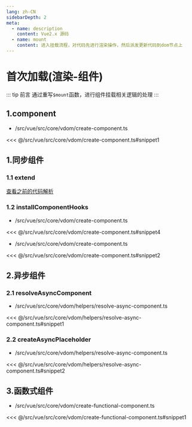 ```yaml
---
lang: zh-CN
sidebarDepth: 2
meta:
  - name: description
    content: Vue2.x 源码
  - name: mount
    content: 进入挂载流程，对代码先进行渲染操作，然后派发更新代码到dom节点上
---
```


# 首次加载(渲染-组件)

::: tip 前言
通过重写`$mount`函数，进行组件挂载相关逻辑的处理
:::

## 1.component

- /src/vue/src/core/vdom/create-component.ts

<<< @/src/vue/src/core/vdom/create-component.ts#snippet1

## 1.同步组件

### 1.1 extend

[查看之前的代码解析](/source/vue2.x/2.vue.html#_3-3-initextend)

### 1.2 installComponentHooks

- /src/vue/src/core/vdom/create-component.ts

<<< @/src/vue/src/core/vdom/create-component.ts#snippet4

- /src/vue/src/core/vdom/create-component.ts

<<< @/src/vue/src/core/vdom/create-component.ts#snippet2

## 2.异步组件

### 2.1 resolveAsyncComponent

- /src/vue/src/core/vdom/helpers/resolve-async-component.ts

<<< @/src/vue/src/core/vdom/helpers/resolve-async-component.ts#snippet1

### 2.2 createAsyncPlaceholder

- /src/vue/src/core/vdom/helpers/resolve-async-component.ts

<<< @/src/vue/src/core/vdom/helpers/resolve-async-component.ts#snippet2

## 3.函数式组件

- /src/vue/src/core/vdom/create-functional-component.ts

<<< @/src/vue/src/core/vdom/create-functional-component.ts#snippet1
